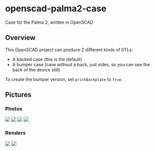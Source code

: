 # openscad-palma2-case
Case for the Palma 2, written in OpenSCAD

## Overview

This OpenSCAD project can produce 2 different kinds of STLs:
- A backed case (this is the default)
- A bumper case (case without a back, just sides, so you can see the back of the device still)

To create the bumper version, set `printBackplate` to `true`.

## Pictures

### Photos

![](img/backed-back.jpg) ![](img/bumper-back.jpg) ![](img/bottom.jpg) ![](img/top.jpg)

### Renders
![](img/render-backed.png) ![](img/render-bumper.png)
